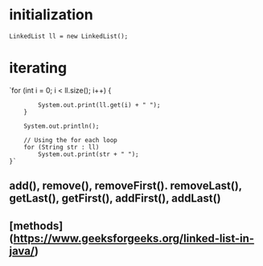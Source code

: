 # initialization 
 `LinkedList ll = new LinkedList();  `
 
# iterating 
  `for (int i = 0; i < ll.size(); i++) {
   
            System.out.print(ll.get(i) + " ");
        }
   
        System.out.println();
   
        // Using the for each loop
        for (String str : ll)
            System.out.print(str + " ");
    }`
 
 ## add(), remove(), removeFirst(). removeLast(), getLast(), getFirst(), addFirst(), addLast()
 ## [methods] (https://www.geeksforgeeks.org/linked-list-in-java/)   
